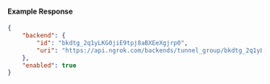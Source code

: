 <!-- Code generated for API Clients. DO NOT EDIT. -->

#### Example Response

```json
{
	"backend": {
		"id": "bkdtg_2q1yLKG0jiE9tpj8aBXEeXgjrp0",
		"uri": "https://api.ngrok.com/backends/tunnel_group/bkdtg_2q1yLKG0jiE9tpj8aBXEeXgjrp0"
	},
	"enabled": true
}
```
